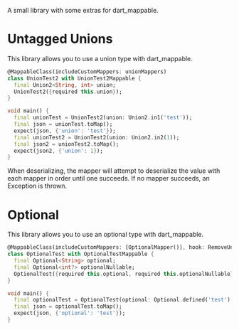 A small library with some extras for dart_mappable.

# Untagged Unions

This library allows you to use a union type with dart_mappable.
```dart
@MappableClass(includeCustomMappers: unionMappers)
class UnionTest2 with UnionTest2Mappable {
  final Union2<String, int> union;
  UnionTest2({required this.union});
}

void main() {
  final unionTest = UnionTest2(union: Union2.in1('test'));
  final json = unionTest.toMap();
  expect(json, {'union': 'test'});
  final unionTest2 = UnionTest2(union: Union2.in2(1));
  final json2 = unionTest2.toMap();
  expect(json2, {'union': 1});
}
```

When deserializing, the mapper will attempt to deserialize the value with each mapper in order until one succeeds. If no mapper succeeds, an Exception is thrown.

# Optional

This library allows you to use an optional type with dart_mappable.
```dart
@MappableClass(includeCustomMappers: [OptionalMapper()], hook: RemoveUndefinedFields(["optional", "optionalNullable"]))
class OptionalTest with OptionalTestMappable {
  final Optional<String> optional;
  final Optional<int?> optionalNullable;
  OptionalTest({required this.optional, required this.optionalNullable});
}

void main() {
  final optionalTest = OptionalTest(optional: Optional.defined('test'), optionalNullable: Optional.undefined());
  final json = optionalTest.toMap();
  expect(json, {'optional': 'test'});
}
```

